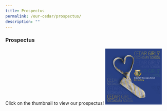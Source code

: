 ```yaml
---
title: Prospectus
permalink: /our-cedar/prospectus/
description: ""
---
```

### Prospectus

Click on the thumbnail to view our prospectus!
<a href="/files/Cedar%20Prospectus%202022_update%2028Apr.pdf"><img style="width:35%" src="/images/prospectus.png"></a>